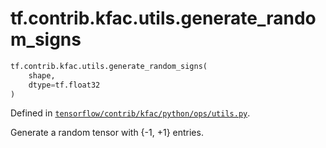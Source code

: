 <div itemscope itemtype="http://developers.google.com/ReferenceObject">
<meta itemprop="name" content="tf.contrib.kfac.utils.generate_random_signs" />
</div>

# tf.contrib.kfac.utils.generate_random_signs

``` python
tf.contrib.kfac.utils.generate_random_signs(
    shape,
    dtype=tf.float32
)
```



Defined in [`tensorflow/contrib/kfac/python/ops/utils.py`](https://www.tensorflow.org/code/tensorflow/contrib/kfac/python/ops/utils.py).

Generate a random tensor with {-1, +1} entries.